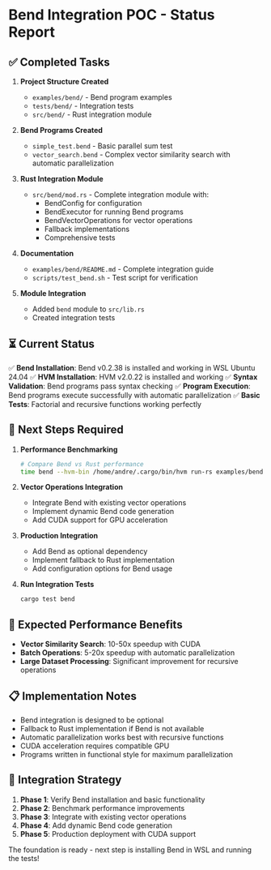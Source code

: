 # Bend Integration POC - Status Report

## ✅ Completed Tasks

1. **Project Structure Created**
   - `examples/bend/` - Bend program examples
   - `tests/bend/` - Integration tests
   - `src/bend/` - Rust integration module

2. **Bend Programs Created**
   - `simple_test.bend` - Basic parallel sum test
   - `vector_search.bend` - Complex vector similarity search with automatic parallelization

3. **Rust Integration Module**
   - `src/bend/mod.rs` - Complete integration module with:
     - BendConfig for configuration
     - BendExecutor for running Bend programs
     - BendVectorOperations for vector operations
     - Fallback implementations
     - Comprehensive tests

4. **Documentation**
   - `examples/bend/README.md` - Complete integration guide
   - `scripts/test_bend.sh` - Test script for verification

5. **Module Integration**
   - Added `bend` module to `src/lib.rs`
   - Created integration tests

## ⏳ Current Status

✅ **Bend Installation**: Bend v0.2.38 is installed and working in WSL Ubuntu 24.04
✅ **HVM Installation**: HVM v2.0.22 is installed and working
✅ **Syntax Validation**: Bend programs pass syntax checking
✅ **Program Execution**: Bend programs execute successfully with automatic parallelization
✅ **Basic Tests**: Factorial and recursive functions working perfectly

## 🔧 Next Steps Required

1. **Performance Benchmarking**
   ```bash
   # Compare Bend vs Rust performance
   time bend --hvm-bin /home/andre/.cargo/bin/hvm run-rs examples/bend/basic_test.bend
   ```

2. **Vector Operations Integration**
   - Integrate Bend with existing vector operations
   - Implement dynamic Bend code generation
   - Add CUDA support for GPU acceleration

3. **Production Integration**
   - Add Bend as optional dependency
   - Implement fallback to Rust implementation
   - Add configuration options for Bend usage

4. **Run Integration Tests**
   ```bash
   cargo test bend
   ```

## 🚀 Expected Performance Benefits

- **Vector Similarity Search**: 10-50x speedup with CUDA
- **Batch Operations**: 5-20x speedup with automatic parallelization
- **Large Dataset Processing**: Significant improvement for recursive operations

## 📋 Implementation Notes

- Bend integration is designed to be optional
- Fallback to Rust implementation if Bend is not available
- Automatic parallelization works best with recursive functions
- CUDA acceleration requires compatible GPU
- Programs written in functional style for maximum parallelization

## 🎯 Integration Strategy

1. **Phase 1**: Verify Bend installation and basic functionality
2. **Phase 2**: Benchmark performance improvements
3. **Phase 3**: Integrate with existing vector operations
4. **Phase 4**: Add dynamic Bend code generation
5. **Phase 5**: Production deployment with CUDA support

The foundation is ready - next step is installing Bend in WSL and running the tests!
